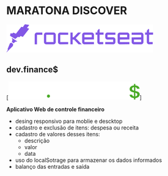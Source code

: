# MARATONA DISCOVER
[![ROCKETSEAT](https://raw.githubusercontent.com/huannvictor/maratonaDiscover/2aa4dd2d6a11fed39e05dd672881b79c1657fa93/pictures/logoRocket.svg)](https://youtu.be/NlDr6JX3VvA)

## dev.finance$
[![dev.finance$](https://raw.githubusercontent.com/huannvictor/maratonaDiscover/master/assets/logo.svg)]

__Aplicativo Web de controle financeiro__
  - desing responsivo para moblie e descktop 
  - cadastro e exclusão de itens: despesa ou receita
  - cadastro de valores desses itens:
    - descrição
    - valor
    - data
  - uso do localSotrage para armazenar os dados informados
  - balanço das entradas e saída 
